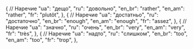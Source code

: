 { // Наречие
"ua": "дещо",
"ru": "довольно",
"en_br": "rather",
"en_am": "rather",
"fr": "plutôt",
},
{ // Наречие
"ua": "достатньо",
"ru": "достаточно",
"en_br": "enough",
"en_am": "enough",
"fr": "assez",
},
{ // Наречие
"ua": "значно",
"ru": "очень",
"en_br": "very",
"en_am": "very",
"fr": "très",
},
{ // Наречие
"ua": "надто",
"ru": "слишком",
"en_br": "too",
"en_am": "too",
"fr": "trop",
},